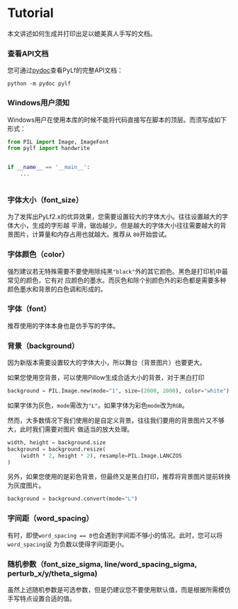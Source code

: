 # Tutorial
本文讲述如何生成并打印出足以媲美真人手写的文档。

### 查看API文档
您可通过[pydoc](https://docs.python.org/3/library/pydoc.html)查看PyLf的完整API文档：
```console
python -m pydoc pylf
```

### Windows用户须知
Windows用户在使用本库的时候不能将代码直接写在脚本的顶层。而须写成如下形式：
```python
from PIL import Image, ImageFont
from pylf import handwrite


if __name__ == '__main__':
    ...
    
```

### 字体大小（font_size）
为了发挥出PyLf2.x的优异效果，您需要设置较大的字体大小。往往设置越大的字体大小，生成的字形越
平滑，锯齿越少。但是越大的字体大小往往需要越大的背景图片，计算量和内存占用也就越大。推荐从
`80`开始尝试。

### 字体颜色（color）
强烈建议若无特殊需要不要使用除纯黑`"black"`外的其它颜色。黑色是打印机中最常见的颜色，它有对
应颜色的墨水。而灰色和除个别颜色外的彩色都是需要多种颜色墨水和背景的白色调和形成的。

### 字体（font）
推荐使用的字体本身也是仿手写的字体。

### 背景（background）
因为新版本需要设置较大的字体大小，所以舞台（背景图片）也要更大。

如果您使用空背景，可以使用Pillow生成合适大小的背景，对于黑白打印
```python
background = PIL.Image.new(mode="1", size=(2000, 2000), color="white")
```
如果字体为灰色，`mode`需改为`"L"`。如果字体为彩色`mode`改为`RGB`。

然而，大多数情况下我们使用的是自定义背景。往往我们要用的背景图片又不够大，此时我们需要对图片
做适当的放大处理。
```python
width, height = background.size
background = background.resize(
    (width * 2, height * 2), resample=PIL.Image.LANCZOS
)
```

另外，如果您使用的是彩色背景，但最终又是黑白打印，推荐将背景图片提前转换为灰度图片。
```python
background = background.convert(mode="L")
```

### 字间距（word_spacing）
有时，即使`word_spacing == 0`也会遇到字间距不够小的情况。此时，您可以将`word_spacing`设
为负数以使得字间距更小。


### 随机参数（font_size_sigma, line/word_spacing_sigma, perturb_x/y/theta_sigma)
虽然上述随机参数是可选参数，但是仍建议您不要使用默认值，而是根据所需模仿手写特点设置合适的值。
